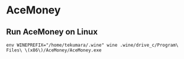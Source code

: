 # AceMoney

## Run AceMoney on Linux

`env WINEPREFIX="/home/tekumara/.wine" wine .wine/drive_c/Program\ Files\ \(x86\)/AceMoney/AceMoney.exe`
